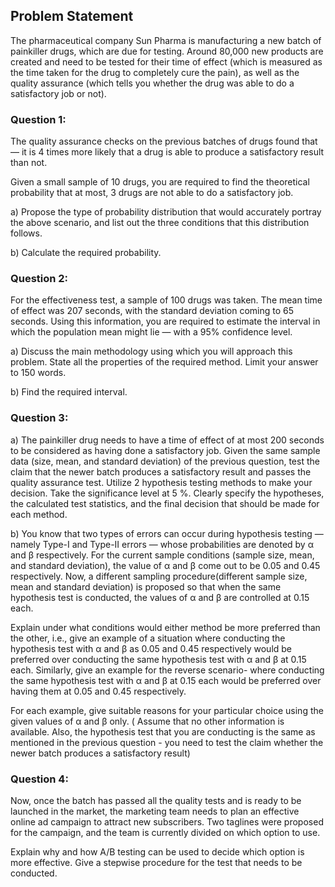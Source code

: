## Problem Statement
The pharmaceutical company Sun Pharma is manufacturing a new batch of painkiller drugs, which are due for testing. Around 80,000 new products are created and need to be tested for their time of effect (which is measured as the time taken for the drug to completely cure the pain), as well as the quality assurance (which tells you whether the drug was able to do a satisfactory job or not).

### Question 1:
The quality assurance checks on the previous batches of drugs found that — it is 4 times more likely that a drug is able to produce a satisfactory result than not. <br>

Given a small sample of 10 drugs, you are required to find the theoretical probability that at most, 3 drugs are not able to do a satisfactory job. <br>

a) Propose the type of probability distribution that would accurately portray the above scenario, and list out the three conditions that this distribution follows. <br>

b) Calculate the required probability. <br>

### Question 2:
For the effectiveness test, a sample of 100 drugs was taken. The mean time of effect was 207 seconds, with the standard deviation coming to 65 seconds. Using this information, you are required to estimate the interval in which the population mean might lie — with a 95% confidence level. <br>

a) Discuss the main methodology using which you will approach this problem. State all the properties of the required method. Limit your answer to 150 words. <br>

b) Find the required interval. <br>

### Question 3:
a) The painkiller drug needs to have a time of effect of at most 200 seconds to be considered as having done a satisfactory job. Given the same sample data (size, mean, and standard deviation) of the previous question, test the claim that the newer batch produces a satisfactory result and passes the quality assurance test. Utilize 2 hypothesis testing methods to make your decision. Take the significance level at 5 %. Clearly specify the hypotheses, the calculated test statistics, and the final decision that should be made for each method.<br>

b) You know that two types of errors can occur during hypothesis testing — namely Type-I and Type-II errors — whose probabilities are denoted by α and β respectively. For the current sample conditions (sample size, mean, and standard deviation), the value of α and β come out to be 0.05 and 0.45 respectively. Now, a different sampling procedure(different sample size, mean and standard deviation) is proposed so that when the same hypothesis test is conducted, the values of α and β are controlled at 0.15 each. <br>

Explain under what conditions would either method be more preferred than the other, i.e., give an example of a situation where conducting the hypothesis test with α and β as 0.05 and 0.45 respectively would be preferred over conducting the same hypothesis test with α and β at 0.15 each. Similarly, give an example for the reverse scenario- where conducting the same hypothesis test with α and β at 0.15 each would be preferred over having them at 0.05 and 0.45 respectively. <br>

For each example, give suitable reasons for your particular choice using the given values of α and β only. ( Assume that no other information is available. Also, the hypothesis test that you are conducting is the same as mentioned in the previous question - you need to test the claim whether the newer batch produces a satisfactory result) <br>

### Question 4:
Now, once the batch has passed all the quality tests and is ready to be launched in the market, the marketing team needs to plan an effective online ad campaign to attract new subscribers. Two taglines were proposed for the campaign, and the team is currently divided on which option to use. <br>

Explain why and how A/B testing can be used to decide which option is more effective. Give a stepwise procedure for the test that needs to be conducted. <br>
